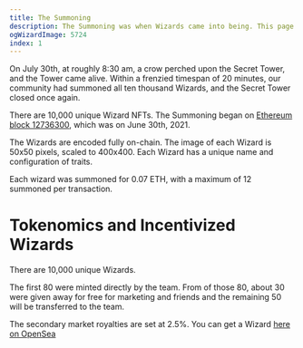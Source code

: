 ```yaml
---
title: The Summoning
description: The Summoning was when Wizards came into being. This page describes the occasion and mechanics of that day
ogWizardImage: 5724
index: 1
---
```


On July 30th, at roughly 8:30 am, a crow perched upon the Secret Tower, and the Tower came alive. Within a frenzied timespan of 20 minutes, our community had summoned all ten thousand Wizards, and the Secret Tower closed once again.

There are 10,000 unique Wizard NFTs. The Summoning began on [Ethereum block 12736300](https://etherscan.io/block/countdown/12736300), which was on June 30th, 2021.

The Wizards are encoded fully on-chain. The image of each Wizard is 50x50 pixels, scaled to 400x400. Each Wizard has a unique name and configuration of traits.

Each wizard was summoned for 0.07 ETH, with a maximum of 12 summoned per transaction.

# Tokenomics and Incentivized Wizards

There are 10,000 unique Wizards.

The first 80 were minted directly by the team. From of those 80, about 30 were given away for free for marketing and friends and the remaining 50 will be transferred to the team.

The secondary market royalties are set at 2.5%. You can get a Wizard [here on OpenSea](https://opensea.io/collection/forgottenruneswizardscult)
